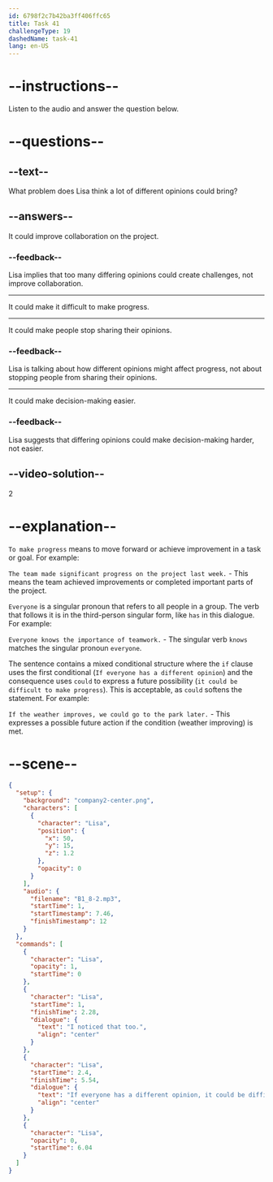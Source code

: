 ```yaml
---
id: 6798f2c7b42ba3ff406ffc65
title: Task 41
challengeType: 19
dashedName: task-41
lang: en-US
---
```


<!-- (Audio) Lisa: I noticed that too. If everyone has a different opinion, it could be difficult to make progress. -->

# --instructions--

Listen to the audio and answer the question below.

# --questions--

## --text--

What problem does Lisa think a lot of different opinions could bring?

## --answers--

It could improve collaboration on the project.

### --feedback--

Lisa implies that too many differing opinions could create challenges, not improve collaboration.

---

It could make it difficult to make progress.

---

It could make people stop sharing their opinions.

### --feedback--

Lisa is talking about how different opinions might affect progress, not about stopping people from sharing their opinions.

---

It could make decision-making easier.

### --feedback--

Lisa suggests that differing opinions could make decision-making harder, not easier.

## --video-solution--

2

# --explanation--

`To make progress` means to move forward or achieve improvement in a task or goal. For example:

`The team made significant progress on the project last week.` - This means the team achieved improvements or completed important parts of the project.

`Everyone` is a singular pronoun that refers to all people in a group. The verb that follows it is in the third-person singular form, like `has` in this dialogue. For example:

`Everyone knows the importance of teamwork.` - The singular verb `knows` matches the singular pronoun `everyone`.

The sentence contains a mixed conditional structure where the `if` clause uses the first conditional (`If everyone has a different opinion`) and the consequence uses `could` to express a future possibility (`it could be difficult to make progress`). This is acceptable, as `could` softens the statement. For example:

`If the weather improves, we could go to the park later.` - This expresses a possible future action if the condition (weather improving) is met.

# --scene--

```json
{
  "setup": {
    "background": "company2-center.png",
    "characters": [
      {
        "character": "Lisa",
        "position": {
          "x": 50,
          "y": 15,
          "z": 1.2
        },
        "opacity": 0
      }
    ],
    "audio": {
      "filename": "B1_8-2.mp3",
      "startTime": 1,
      "startTimestamp": 7.46,
      "finishTimestamp": 12
    }
  },
  "commands": [
    {
      "character": "Lisa",
      "opacity": 1,
      "startTime": 0
    },
    {
      "character": "Lisa",
      "startTime": 1,
      "finishTime": 2.28,
      "dialogue": {
        "text": "I noticed that too.",
        "align": "center"
      }
    },
    {
      "character": "Lisa",
      "startTime": 2.4,
      "finishTime": 5.54,
      "dialogue": {
        "text": "If everyone has a different opinion, it could be difficult to make progress.",
        "align": "center"
      }
    },
    {
      "character": "Lisa",
      "opacity": 0,
      "startTime": 6.04
    }
  ]
}
```
